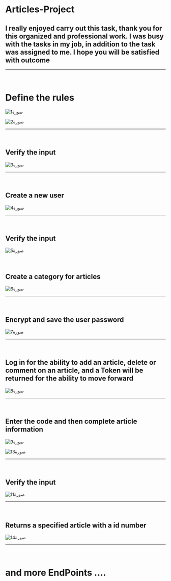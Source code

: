 # Articles-Project

## I really enjoyed carry out this task, thank you for this organized and professional work. I was busy with the tasks in my job, in addition to the task was assigned to me. I hope you will be satisfied with outcome

---

</br>

# Define the rules

![صورة1](https://user-images.githubusercontent.com/70335592/206423721-d1582bec-35a8-48e5-863a-c3220da84f3d.png)

![صورة2](https://user-images.githubusercontent.com/70335592/206423752-4f793b95-7249-488c-bf48-f5d5805caa3e.png)

---

</br>

## Verify the input
![صورة3](https://user-images.githubusercontent.com/70335592/206421479-47ce29ef-9819-4d0a-9234-23c32c9c97ff.png)

---

</br>

## Create a new user
![صورة4](https://user-images.githubusercontent.com/70335592/206421652-6bf51135-4a75-4848-bc85-2420f40e5465.png)

---

</br>

## Verify the input
![صورة5](https://user-images.githubusercontent.com/70335592/206421761-1ddc09b1-3e52-4771-9fea-da4625cb0d7c.png)

</br>

## Create a category for articles
![صورة6](https://user-images.githubusercontent.com/70335592/206421969-e02b15f1-dbc9-4e10-b739-2800ccc08790.png)

---

</br>

## Encrypt and save the user password
![صورة7](https://user-images.githubusercontent.com/70335592/206422225-bc457199-d6a1-4056-9d81-949861992759.png)

---

</br>

## Log in for the ability to add an article, delete or comment on an article, and a Token will be returned for the ability to move forward
![صورة8](https://user-images.githubusercontent.com/70335592/206422733-e83ddb1e-6eb2-492e-a89b-bdc25a8d6dfa.png)

---

</br>

## Enter the code and then complete article information

![صورة9](https://user-images.githubusercontent.com/70335592/206423058-114a3046-5d0b-4ed5-b4ae-cd3cafabc415.png)


![صورة13](https://user-images.githubusercontent.com/70335592/206425637-ea5ef8e9-81b7-400a-800a-ad57a8a4de6f.png)

---

</br>

## Verify the input
![صورة11](https://user-images.githubusercontent.com/70335592/206423274-a60e7f15-acb2-4dac-8da8-ab8085db1510.png)

---

</br>

## Returns a specified article with a id number




![صورة14](https://user-images.githubusercontent.com/70335592/206425585-ba1dc3bf-84bb-40bc-95b9-226389e8f754.png)

---
</br>

# and more EndPoints ....
